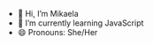 - 👋 Hi, I’m Mikaela
- 🌱 I’m currently learning JavaScript
- 😄 Pronouns: She/Her

<!---
MikAleakim/MikAleakim is a ✨ special ✨ repository because its `README.md` (this file) appears on your GitHub profile.
You can click the Preview link to take a look at your changes.
--->

